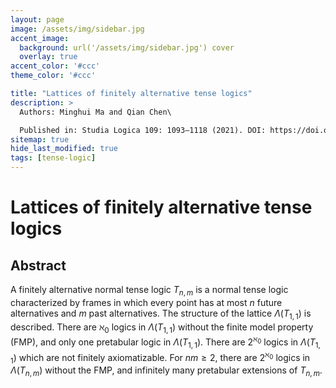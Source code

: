 ```yaml
---
layout: page
image: /assets/img/sidebar.jpg
accent_image:
  background: url('/assets/img/sidebar.jpg') cover
  overlay: true
accent_color: '#ccc'
theme_color: '#ccc'

title: "Lattices of finitely alternative tense logics"
description: >
  Authors: Minghui Ma and Qian Chen\

  Published in: Studia Logica 109: 1093–1118 (2021). DOI: https://doi.org/10.1007/s11225-021-09942-5
sitemap: true
hide_last_modified: true
tags: [tense-logic]
---
```


# Lattices of finitely alternative tense logics

## Abstract

A finitely alternative normal tense logic $T_{n,m}$ is a normal tense logic characterized by frames in which every point has at most $n$ future alternatives and $m$ past alternatives. The structure of the lattice $\Lambda(T_{1,1})$ is described. There are $\aleph_0$ logics in $\Lambda(T_{1,1})$ without the finite model property (FMP), and only one pretabular logic in $\Lambda(T_{1,1})$. There are $2^{\aleph_0}$ logics in $\Lambda(T_{1,1})$ which are not finitely axiomatizable. For $nm\geq 2$, there are $2^{\aleph_0}$ logics in $\Lambda(T_{n,m})$ without the FMP, and infinitely many pretabular extensions of $T_{n,m}$.

